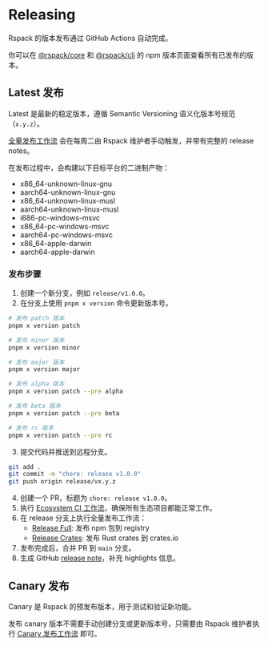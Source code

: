 # Releasing

Rspack 的版本发布通过 GitHub Actions 自动完成。

你可以在 [@rspack/core](https://www.npmjs.com/package/@rspack/core?activeTab=versions) 和 [@rspack/cli](https://www.npmjs.com/package/@rspack/cli?activeTab=versions) 的 npm 版本页面查看所有已发布的版本。

## Latest 发布

Latest 是最新的稳定版本，遵循 Semantic Versioning 语义化版本号规范（`x.y.z`）。

[全量发布工作流](https://github.com/web-infra-dev/rspack/actions/workflows/release.yml?query=is%3Asuccess) 会在每周二由 Rspack 维护者手动触发，并带有完整的 release notes。

在发布过程中，会构建以下目标平台的二进制产物：

- x86_64-unknown-linux-gnu
- aarch64-unknown-linux-gnu
- x86_64-unknown-linux-musl
- aarch64-unknown-linux-musl
- i686-pc-windows-msvc
- x86_64-pc-windows-msvc
- aarch64-pc-windows-msvc
- x86_64-apple-darwin
- aarch64-apple-darwin

### 发布步骤

1. 创建一个新分支，例如 `release/v1.0.0`。
2. 在分支上使用 `pnpm x version` 命令更新版本号。

```bash
# 发布 patch 版本
pnpm x version patch

# 发布 minor 版本
pnpm x version minor

# 发布 major 版本
pnpm x version major

# 发布 alpha 版本
pnpm x version patch --pre alpha

# 发布 beta 版本
pnpm x version patch --pre beta

# 发布 rc 版本
pnpm x version patch --pre rc
```

3. 提交代码并推送到远程分支。

```bash
git add .
git commit -m "chore: release v1.0.0"
git push origin release/vx.y.z
```

4. 创建一个 PR，标题为 `chore: release v1.0.0`。
5. 执行 [Ecosystem CI 工作流](https://github.com/web-infra-dev/rspack/actions/workflows/ecosystem-ci.yml)，确保所有生态项目都能正常工作。
6. 在 release 分支上执行全量发布工作流：
   - [Release Full](https://github.com/web-infra-dev/rspack/actions/workflows/release.yml): 发布 npm 包到 registry
   - [Release Crates](https://github.com/web-infra-dev/rspack/actions/workflows/release-crates.yml): 发布 Rust crates 到 crates.io
7. 发布完成后，合并 PR 到 `main` 分支。
8. 生成 GitHub [release note](https://github.com/web-infra-dev/rspack/releases)，补充 highlights 信息。

## Canary 发布

Canary 是 Rspack 的预发布版本，用于测试和验证新功能。

发布 canary 版本不需要手动创建分支或更新版本号，只需要由 Rspack 维护者执行 [Canary 发布工作流](https://github.com/web-infra-dev/rspack/actions/workflows/release-canary.yml) 即可。
